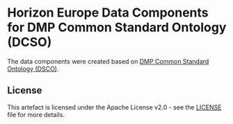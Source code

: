 # Horizon Europe Data Components for DMP Common Standard Ontology (DCSO)

The data components were created based on [DMP Common Standard Ontology (DSCO)](https://github.com/datenzee/dcso-case-study/blob/main/dcso/ontology/dcso.ttl). 

## License

This artefact is licensed under the Apache License v2.0 - see the [LICENSE](LICENSE) file for more details.

